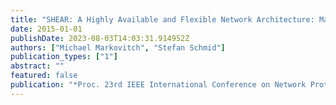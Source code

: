 ```yaml
---
title: "SHEAR: A Highly Available and Flexible Network Architecture: Marrying Distributed and Logically Centralized Control Planes"
date: 2015-01-01
publishDate: 2023-08-03T14:03:31.914952Z
authors: ["Michael Markovitch", "Stefan Schmid"]
publication_types: ["1"]
abstract: ""
featured: false
publication: "*Proc. 23rd IEEE International Conference on Network Protocols (ICNP)*"
---
```


